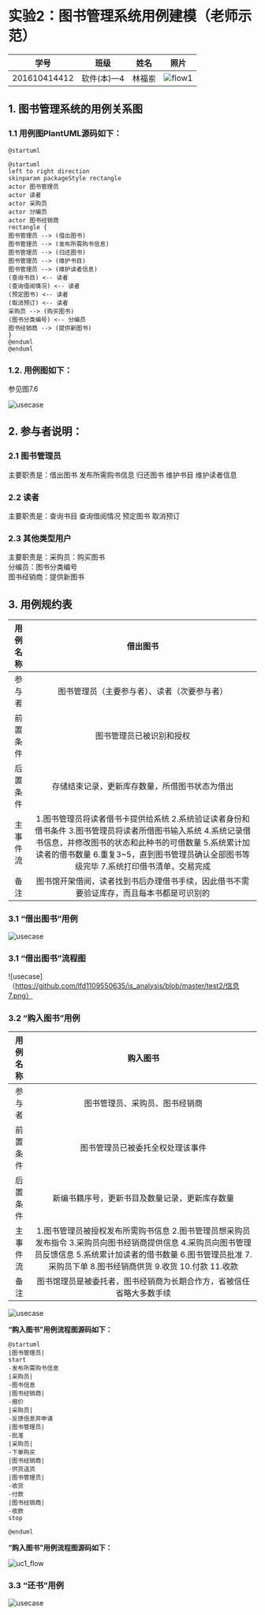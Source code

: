 # 实验2：图书管理系统用例建模（老师示范）
|学号|班级|姓名|照片|
|:-------:|:-------------: | :----------:|:---:|
|201610414412|软件(本)—4|林福岽|![flow1]()|

## 1. 图书管理系统的用例关系图

### 1.1 用例图PlantUML源码如下：

``` usecase
@startuml

@startuml
left to right direction
skinparam packageStyle rectangle
actor 图书管理员
actor 读者
actor 采购员
actor 分编员
actor 图书经销商
rectangle {
图书管理员 --> (借出图书)
图书管理员 --> (发布所需购书信息)
图书管理员 --> (归还图书)
图书管理员 --> (维护书目)
图书管理员 --> (维护读者信息)
(查询书目) <-- 读者
(查询借阅情况) <-- 读者
(预定图书) <-- 读者
(取消预订) <-- 读者
采购员 --> (购买图书)
(图书分类编号) <-- 分编员
图书经销商 --> (提供新图书)
}
@enduml
@enduml
```


### 1.2. 用例图如下：

参见图7.6

![usecase](https://github.com/lfd1109550635/is_analysis/blob/master/test2/实验二图1.png)

## 2. 参与者说明：

###     2.1 图书管理员

主要职责是：借出图书 发布所需购书信息 归还图书 维护书目 维护读者信息

###     2.2 读者

主要职责是：查询书目 查询借阅情况 预定图书 取消预订

###     2.3 其他类型用户
    
主要职责是：采购员：购买图书
<br>分编员：图书分类编号
<br>图书经销商：提供新图书

##     3. 用例规约表

|用例名称|借出图书|
|:-------:|:-------------:|
|参与者|图书管理员（主要参与者）、读者（次要参与者）|
|前置条件|图书管理员已被识别和授权|
|后置条件|存储结束记录，更新库存数量，所借图书状态为借出|
|主事件流|1.图书管理员将读者借书卡提供给系统 2.系统验证读者身份和借书条件 3.图书管理员将读者所借图书输入系统 4.系统记录借书信息，并修改图书的状态和此种书的可借数量 5.系统累计加读者的借书数量 6.重复3~5，直到图书管理员确认全部图书等级完毕 7.系统打印借书清单，交易完成|
|备注|图书馆开架借阅，读者找到书后办理借书手续，因此借书不需要验证库存，而且每本书都是可识别的|




###     3.1 “借出图书”用例

![usecase](https://github.com/lfd1109550635/is_analysis/blob/master/test2/实验二借出图书.png)


###     3.1 “借出图书”流程图

![usecase]（https://github.com/lfd1109550635/is_analysis/blob/master/test2/信息7.png）

###     3.2 “购入图书”用例

|用例名称|购入图书|
|:-------:|:-------------:|
|参与者|图书管理员、采购员、图书经销商|
|前置条件|图书管理员已被委托全权处理该事件|
|后置条件|新编书籍序号，更新书目及数量记录，更新库存数量|
|主事件流|1.图书管理员被授权发布所需购书信息 2.图书管理员想采购员发布指令 3.采购员向图书经销商提供信息 4.采购员向图书管理员反馈信息 5.系统累计加读者的借书数量 6.图书管理员批准 7.采购员下单 8.图书经销商供货 9.收货 10.付款 11.收款|
|备注|图书馆理员是被委托者，图书经销商为长期合作方，省被信任省略大多数手续|


![usecase](https://github.com/lfd1109550635/is_analysis/blob/master/test2/实验二购买图书.png)

**“购入图书”用例流程图源码如下：**
``` uc1_flow
@startuml
|图书管理员|
start
-发布所需购书信息
|采购员|
-图书信息
|图书经销商|
-报价
|采购员|
-反馈信息并申请
|图书管理员|
-批准
|采购员|
-下单购买
|图书经销商|
-供货送货
|图书管理员|
-收货
-付款
|图书经销商|
-收款
stop

@enduml
```

**“购入图书”用例流程图源码如下：**

![uc1_flow](https://github.com/lfd1109550635/is_analysis/blob/master/test2/实验二购入图书.png)

###     3.3 “还书”用例

![usecase](https://github.com/lfd1109550635/is_analysis/blob/master/test2/实验二还书.png)
